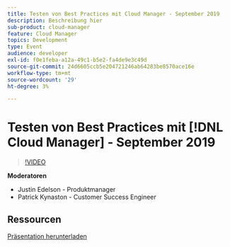 ```yaml
---
title: Testen von Best Practices mit Cloud Manager - September 2019
description: Beschreibung hier
sub-product: cloud-manager
feature: Cloud Manager
topics: Development
type: Event
audience: developer
exl-id: f0e1feba-a12a-49c1-b5e2-fa4de9e3c49d
source-git-commit: 24d6605ccb5e204721246ab64283be8570ace16e
workflow-type: tm+mt
source-wordcount: '29'
ht-degree: 3%

---
```


# Testen von Best Practices mit [!DNL Cloud Manager] - September 2019

>[!VIDEO](https://video.tv.adobe.com/v/329028/?quality=9&learn=on)


**Moderatoren**

* Justin Edelson - Produktmanager
* Patrick Kynaston - Customer Success Engineer

## Ressourcen

[Präsentation herunterladen](./assets/CloudManagerWebinarSeptember2019.pdf)
